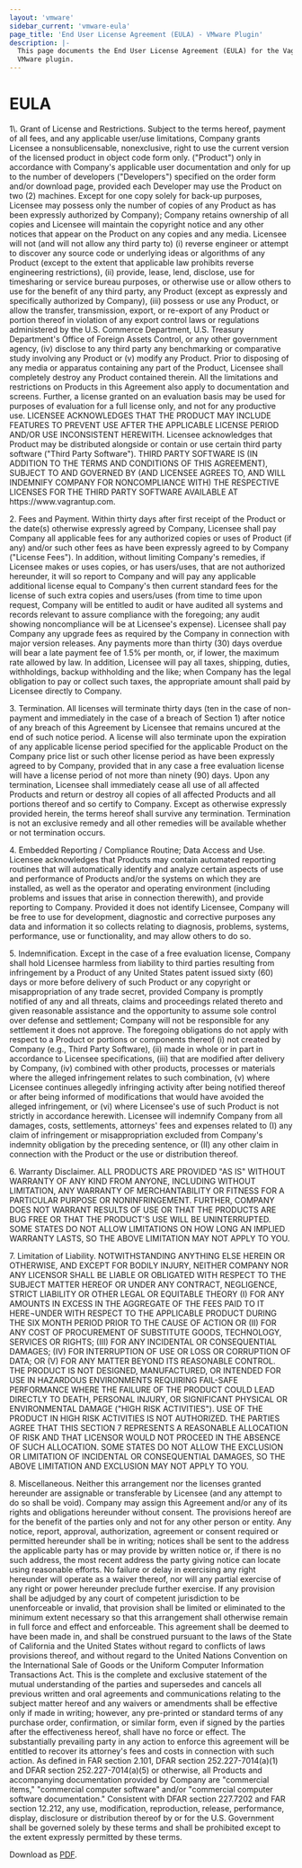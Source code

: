 ```yaml
---
layout: 'vmware'
sidebar_current: 'vmware-eula'
page_title: 'End User License Agreement (EULA) - VMware Plugin'
description: |-
  This page documents the End User License Agreement (EULA) for the Vagrant
  VMware plugin.
---
```


# EULA

<div class="legal-text">
1\. Grant of License and Restrictions. Subject to the terms hereof, payment of all fees, and any applicable user/use limitations, Company grants Licensee a nonsublicensable, nonexclusive, right to use the current version of the licensed product in object code form only.  ("Product") only in accordance with Company's applicable user documentation and only for up to the number of developers ("Developers") specified on the order form and/or download page, provided each Developer may use the Product on two (2) machines. Except for one copy solely for back-up purposes, Licensee may possess only the number of copies of any Product as has been expressly authorized by Company); Company retains ownership of all copies and Licensee will maintain the copyright notice and any other notices that appear on the Product on any copies and any media. Licensee will not (and will not allow any third party to) (i) reverse engineer or attempt to discover any source code or underlying ideas or algorithms of any Product (except to the extent that applicable law prohibits reverse engineering restrictions), (ii) provide, lease, lend, disclose, use for timesharing or service bureau purposes, or otherwise use or allow others to use for the benefit of any third party, any Product (except as expressly and specifically authorized by Company),  (iii) possess or  use any Product, or allow the transfer, transmission, export, or re-export of any Product or portion thereof in violation of any export control laws or regulations administered by the U.S. Commerce Department, U.S. Treasury Department's Office of Foreign Assets Control, or any other government agency, (iv) disclose to any third party any benchmarking or comparative study involving any Product or (v) modify any Product.  Prior to disposing of any media or apparatus containing any part of the Product, Licensee shall completely destroy any Product contained therein.  All the limitations and restrictions on Products in this Agreement also apply to documentation and screens. Further, a license granted on an evaluation basis may be used for purposes of evaluation for a full license only, and not for any productive use.  LICENSEE ACKNOWLEDGES THAT THE PRODUCT MAY INCLUDE FEATURES TO PREVENT USE AFTER THE APPLICABLE LICENSE PERIOD AND/OR USE INCONSISTENT HEREWITH.  Licensee acknowledges that Product may be distributed alongside or contain or use certain third party software ("Third Party Software").  THIRD PARTY SOFTWARE IS (IN ADDITION TO THE TERMS AND CONDITIONS OF THIS AGREEMENT), SUBJECT TO AND GOVERNED BY (AND LICENSEE AGREES TO, AND WILL INDEMNIFY COMPANY FOR NONCOMPLIANCE WITH) THE RESPECTIVE LICENSES FOR THE THIRD PARTY SOFTWARE AVAILABLE AT https://www.vagrantup.com.

2\. Fees and Payment. Within thirty days after first receipt of the Product or the date(s) otherwise expressly agreed by Company, Licensee shall pay Company all applicable fees for any authorized copies or uses of Product (if any) and/or such other fees as have been expressly agreed to by Company ("License Fees"). In addition, without limiting Company's remedies, if Licensee makes or uses copies, or has users/uses, that are not authorized hereunder, it will so report to Company and will pay any applicable additional license equal to Company's then current standard fees for the license of such extra copies and users/uses (from time to time upon request, Company will be entitled to audit or have audited all systems and records relevant to assure compliance with the foregoing; any audit showing noncompliance will be at Licensee's expense). Licensee shall pay Company any upgrade fees as required by the Company in connection with major version releases. Any payments more than thirty (30) days overdue will bear a late payment fee of 1.5% per month, or, if lower, the maximum rate allowed by law. In addition, Licensee will pay all taxes, shipping, duties, withholdings, backup withholding and the like; when Company has the legal obligation to pay or collect such taxes, the appropriate amount shall paid by Licensee directly to Company.

3\. Termination. All licenses will terminate thirty days (ten in the case of non-payment and immediately in the case of a breach of Section 1) after notice of any breach of this Agreement by Licensee that remains uncured at the end of such notice period. A license will also terminate upon the expiration of any applicable license period specified for the applicable Product on the Company price list or such other license period as have been expressly agreed to by Company, provided that in any case a free evaluation license will have a license period of not more than ninety (90) days. Upon any termination, Licensee shall immediately cease all use of all affected Products and return or destroy all copies of all affected Products and all portions thereof and so certify to Company. Except as otherwise expressly provided herein, the terms hereof shall survive any termination. Termination is not an exclusive remedy and all other remedies will be available whether or not termination occurs.

4\. Embedded Reporting / Compliance Routine; Data Access and Use. Licensee acknowledges that Products may contain automated reporting routines that will automatically identify and analyze certain aspects of use and performance of Products and/or the systems on which they are installed, as well as the operator and operating environment (including problems and issues that arise in connection therewith), and provide reporting to Company. Provided it does not identify Licensee, Company will be free to use for development, diagnostic and corrective purposes any data and information it so collects relating to diagnosis, problems, systems, performance, use or functionality, and may allow others to do so.

5\. Indemnification. Except in the case of a free evaluation license, Company shall hold Licensee harmless from liability to third parties resulting from infringement by a Product of any United States patent issued sixty (60) days or more before delivery of such Product or any copyright or misappropriation of any trade secret, provided Company is promptly notified of any and all threats, claims and proceedings related thereto and given reasonable assistance and the opportunity to assume sole control over defense and settlement; Company will not be responsible for any settlement it does not approve. The foregoing obligations do not apply with respect to a Product or portions or components thereof (i) not created by Company (e.g., Third Party Software), (ii) made in whole or in part in accordance to Licensee specifications, (iii) that are modified after delivery by Company, (iv) combined with other products, processes or materials where the alleged infringement relates to such combination, (v) where Licensee continues allegedly infringing activity after being notified thereof or after being informed of modifications that would have avoided the alleged infringement, or (vi) where Licensee's use of such Product is not strictly in accordance herewith. Licensee will indemnify Company from all damages, costs, settlements, attorneys' fees and expenses related to (I) any claim of infringement or misappropriation excluded from Company's indemnity obligation by the preceding sentence, or (II) any other claim in connection with the Product or the use or distribution thereof.

6\. Warranty Disclaimer. ALL PRODUCTS ARE PROVIDED "AS IS" WITHOUT WARRANTY OF ANY KIND FROM ANYONE, INCLUDING WITHOUT LIMITATION, ANY WARRANTY OF MERCHANTABILITY OR FITNESS FOR A PARTICULAR PURPOSE OR NONINFRINGEMENT. FURTHER, COMPANY DOES NOT WARRANT RESULTS OF USE OR THAT THE PRODUCTS ARE BUG FREE OR THAT THE PRODUCT'S USE WILL BE UNINTERRUPTED. SOME STATES DO NOT ALLOW LIMITATIONS ON HOW LONG AN IMPLIED WARRANTY LASTS, SO THE ABOVE LIMITATION MAY NOT APPLY TO YOU.

7\. Limitation of Liability. NOTWITHSTANDING ANYTHING ELSE HEREIN OR OTHERWISE, AND EXCEPT FOR BODILY INJURY, NEITHER COMPANY NOR ANY LICENSOR SHALL BE LIABLE OR OBLIGATED WITH RESPECT TO THE SUBJECT MATTER HEREOF OR UNDER ANY CONTRACT, NEGLIGENCE, STRICT LIABILITY OR OTHER LEGAL OR EQUITABLE THEORY (I) FOR ANY AMOUNTS IN EXCESS IN THE AGGREGATE OF THE FEES PAID TO IT HERE¬UNDER WITH RESPECT TO THE APPLICABLE PRODUCT DURING THE SIX MONTH PERIOD PRIOR TO THE CAUSE OF ACTION OR (II) FOR ANY COST OF PROCUREMENT OF SUBSTITUTE GOODS, TECHNOLOGY, SERVICES OR RIGHTS; (III) FOR ANY INCIDENTAL OR CONSEQUENTIAL DAMAGES; (IV) FOR INTERRUPTION OF USE OR LOSS OR CORRUPTION OF DATA; OR (V) FOR ANY MATTER BEYOND ITS REASONABLE CONTROL. THE PRODUCT IS NOT DESIGNED, MANUFACTURED, OR INTENDED FOR USE IN HAZARDOUS ENVIRONMENTS REQUIRING FAIL-SAFE PERFORMANCE WHERE THE FAILURE OF THE PRODUCT COULD LEAD DIRECTLY TO DEATH, PERSONAL INJURY, OR SIGNIFICANT PHYSICAL OR ENVIRONMENTAL DAMAGE ("HIGH RISK ACTIVITIES"). USE OF THE PRODUCT IN HIGH RISK ACTIVITIES IS NOT AUTHORIZED. THE PARTIES AGREE THAT THIS SECTION 7 REPRESENTS A REASONABLE ALLOCATION OF RISK AND THAT LICENSOR WOULD NOT PROCEED IN THE ABSENCE OF SUCH ALLOCATION. SOME STATES DO NOT ALLOW THE EXCLUSION OR LIMITATION OF INCIDENTAL OR CONSEQUENTIAL DAMAGES, SO THE ABOVE LIMITATION AND EXCLUSION MAY NOT APPLY TO YOU.

8\. Miscellaneous. Neither this arrangement nor the licenses granted hereunder are assignable or transferable by Licensee (and any attempt to do so shall be void). Company may assign this Agreement and/or any of its rights and obligations hereunder without consent. The provisions hereof are for the benefit of the parties only and not for any other person or entity. Any notice, report, approval, authorization, agreement or consent required or permitted hereunder shall be in writing; notices shall be sent to the address the applicable party has or may provide by written notice or, if there is no such address, the most recent address the party giving notice can locate using reasonable efforts. No failure or delay in exercising any right hereunder will operate as a waiver thereof, nor will any partial exercise of any right or power hereunder preclude further exercise. If any provision shall be adjudged by any court of competent jurisdiction to be unenforceable or invalid, that provision shall be limited or eliminated to the minimum extent necessary so that this arrangement shall otherwise remain in full force and effect and enforceable. This agreement shall be deemed to have been made in, and shall be construed pursuant to the laws of the State of California and the United States without regard to conflicts of laws provisions thereof, and without regard to the United Nations Convention on the International Sale of Goods or the Uniform Computer Information Transactions Act. This is the complete and exclusive statement of the mutual understanding of the parties and supersedes and cancels all previous written and oral agreements and communications relating to the subject matter hereof and any waivers or amendments shall be effective only if made in writing; however, any pre-printed or standard terms of any purchase order, confirmation, or similar form, even if signed by the parties after the effectiveness hereof, shall have no force or effect. The substantially prevailing party in any action to enforce this agreement will be entitled to recover its attorney's fees and costs in connection with such action. As defined in FAR section 2.101, DFAR section 252.227-7014(a)(1) and DFAR section 252.227-7014(a)(5) or otherwise, all Products and accompanying documentation provided by Company are "commercial items," "commercial computer software" and/or "commercial computer software documentation." Consistent with DFAR section 227.7202 and FAR section 12.212, any use, modification, reproduction, release, performance, display, disclosure or distribution thereof by or for the U.S. Government shall be governed solely by these terms and shall be prohibited except to the extent expressly permitted by these terms.

</div>

Download as [PDF](https://s3.amazonaws.com/hc-public/sales/EULA_standalone.pdf).
